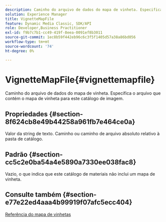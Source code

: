 ```yaml
---
description: Caminho do arquivo de dados do mapa de vinheta. Especifica o arquivo que contém o mapa de vinheta para este catálogo de imagem.
solution: Experience Manager
title: VignetteMapFile
feature: Dynamic Media Classic, SDK/API
role: Developer,Business Practitioner
exl-id: f9b7c7b1-cc49-419f-8eea-0091ef8b3011
source-git-commit: 1ec8b59f442eb96c6c3f5f1405d57a38a86bd056
workflow-type: tm+mt
source-wordcount: '74'
ht-degree: 0%

---
```


# VignetteMapFile{#vignettemapfile}

Caminho do arquivo de dados do mapa de vinheta. Especifica o arquivo que contém o mapa de vinheta para este catálogo de imagem.

## Propriedades {#section-8f624cb8e49b44258a961fb7e464ce0a}

Valor da string de texto. Caminho ou caminho de arquivo absoluto relativo à pasta de catálogo.

## Padrão {#section-cc5c2e0ba54a4e5890a7330ee038fac8}

Vazio, o que indica que este catálogo de materiais não inclui um mapa de vinheta.

## Consulte também {#section-e77e22ed4aaa4b99919f07afc5ecc404}

[Referência do mapa de vinhetas](../../../../../ir-api/material-cat/image-rendering-api-ref/c-ir-material-catalog/c-ir-vignette-map-reference/c-ir-vignette-map-reference.md#concept-f9486269f2b04d4cb6750f3af7bf0eb7)
